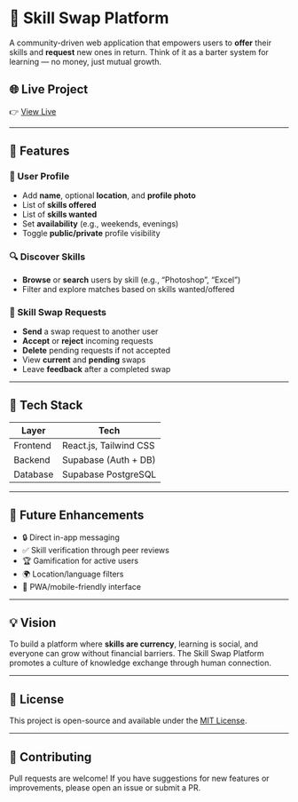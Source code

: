 # 🔁 Skill Swap Platform

A community-driven web application that empowers users to **offer** their skills and **request** new ones in return. Think of it as a barter system for learning — no money, just mutual growth.

## 🌐 Live Project
👉 [View Live](https://)

---

## 📌 Features

### 👤 User Profile
- Add **name**, optional **location**, and **profile photo**
- List of **skills offered**
- List of **skills wanted**
- Set **availability** (e.g., weekends, evenings)
- Toggle **public/private** profile visibility

### 🔍 Discover Skills
- **Browse** or **search** users by skill (e.g., “Photoshop”, “Excel”)
- Filter and explore matches based on skills wanted/offered

### 🔁 Skill Swap Requests
- **Send** a swap request to another user
- **Accept** or **reject** incoming requests
- **Delete** pending requests if not accepted
- View **current** and **pending** swaps
- Leave **feedback** after a completed swap

---


## 🧱 Tech Stack

| Layer       | Tech                   |
|-------------|------------------------|
| Frontend    | React.js, Tailwind CSS |
| Backend     | Supabase (Auth + DB)   |
| Database    | Supabase PostgreSQL    |

---

## 🚀 Future Enhancements

- 🔒 Direct in-app messaging
- ✅ Skill verification through peer reviews
- 🏆 Gamification for active users
- 🌍 Location/language filters
- 📱 PWA/mobile-friendly interface

---

## 💡 Vision

To build a platform where **skills are currency**, learning is social, and everyone can grow without financial barriers. The Skill Swap Platform promotes a culture of knowledge exchange through human connection.

---

## 📄 License

This project is open-source and available under the [MIT License](LICENSE).

---

## 🙌 Contributing

Pull requests are welcome! If you have suggestions for new features or improvements, please open an issue or submit a PR.


